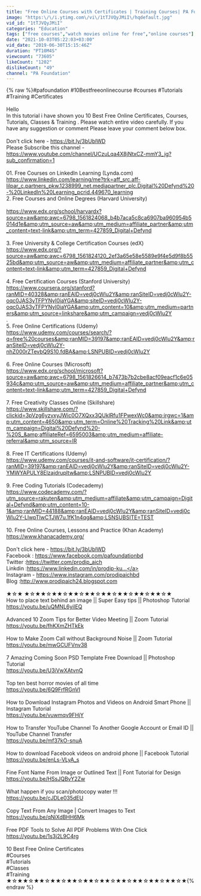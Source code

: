 ```yaml
---
title: "Free Online Courses with Certificates | Training Courses| PA Foundation"
image: "https:\/\/i.ytimg.com\/vi\/1tTJVQyJMiI\/hqdefault.jpg"
vid_id: "1tTJVQyJMiI"
categories: "Education"
tags: ["free courses","watch movies online for free","online courses"]
date: "2021-10-03T05:22:03+03:00"
vid_date: "2019-06-30T15:15:46Z"
duration: "PT10M4S"
viewcount: "73605"
likeCount: "1202"
dislikeCount: "49"
channel: "PA Foundation"
---
```

{% raw %}#pafoundation #10Bestfreeonlinecourse  #courses #Tutorials #Training #Certificates <br /><br />Hello <br />In this tutorial i have shown you 10 Best Free Online Certificates, Courses, Tutorials, Classes &amp; Training . Please watch entire video carefully. If you have any suggestion or comment Please leave your comment below box.<br /><br />Don't click here - <a rel="nofollow" target="blank" href="https://bit.ly/3bUbIWD">https://bit.ly/3bUbIWD</a><br />Please Subscribe this channel - <a rel="nofollow" target="blank" href="https://www.youtube.com/channel/UCzuLqa4X8jNtxCZ-mmY3_jg?sub_confirmation=1">https://www.youtube.com/channel/UCzuLqa4X8jNtxCZ-mmY3_jg?sub_confirmation=1</a><br /><br />01.  Free Courses on LinkedIn Learning (Lynda.com)<br /><a rel="nofollow" target="blank" href="https://www.linkedin.com/learning/me?trk=aff_src.aff-lilpar_c.partners_pkw.1238999_net.mediapartner_plc.Digital%20Defynd%20-%20LinkedIn%20Learning_pcrid.449670_learning">https://www.linkedin.com/learning/me?trk=aff_src.aff-lilpar_c.partners_pkw.1238999_net.mediapartner_plc.Digital%20Defynd%20-%20LinkedIn%20Learning_pcrid.449670_learning</a><br />2. Free Courses and Online Degrees (Harvard University)<br /><br /><a rel="nofollow" target="blank" href="https://www.edx.org/school/harvardx?source=aw&amp;awc=6798_1561824068_b4b7aca5c8ca6907ba960954b5014d1e&amp;utm_source=aw&amp;utm_medium=affiliate_partner&amp;utm_content=text-link&amp;utm_term=427859_Digital+Defynd">https://www.edx.org/school/harvardx?source=aw&amp;awc=6798_1561824068_b4b7aca5c8ca6907ba960954b5014d1e&amp;utm_source=aw&amp;utm_medium=affiliate_partner&amp;utm_content=text-link&amp;utm_term=427859_Digital+Defynd</a><br /><br />3. Free University &amp; College Certification Courses (edX)<br /><a rel="nofollow" target="blank" href="https://www.edx.org/?source=aw&amp;awc=6798_1561824120_2ef3a65e58e5589e9f4e5d9f8b5525bd&amp;utm_source=aw&amp;utm_medium=affiliate_partner&amp;utm_content=text-link&amp;utm_term=427859_Digital+Defynd">https://www.edx.org/?source=aw&amp;awc=6798_1561824120_2ef3a65e58e5589e9f4e5d9f8b5525bd&amp;utm_source=aw&amp;utm_medium=affiliate_partner&amp;utm_content=text-link&amp;utm_term=427859_Digital+Defynd</a><br /><br />4. Free Certification Courses (Stanford University)<br /><a rel="nofollow" target="blank" href="https://www.coursera.org/stanford?ranMID=40328&amp;ranEAID=vedj0cWlu2Y&amp;ranSiteID=vedj0cWlu2Y-oqc0JAS3yTFPYNyI0iaYGA&amp;siteID=vedj0cWlu2Y-oqc0JAS3yTFPYNyI0iaYGA&amp;utm_content=10&amp;utm_medium=partners&amp;utm_source=linkshare&amp;utm_campaign=vedj0cWlu2Y">https://www.coursera.org/stanford?ranMID=40328&amp;ranEAID=vedj0cWlu2Y&amp;ranSiteID=vedj0cWlu2Y-oqc0JAS3yTFPYNyI0iaYGA&amp;siteID=vedj0cWlu2Y-oqc0JAS3yTFPYNyI0iaYGA&amp;utm_content=10&amp;utm_medium=partners&amp;utm_source=linkshare&amp;utm_campaign=vedj0cWlu2Y</a><br />.<br />5. Free Online Certifications (Udemy)<br /><a rel="nofollow" target="blank" href="https://www.udemy.com/courses/search/?q=free%20courses&amp;ranMID=39197&amp;ranEAID=vedj0cWlu2Y&amp;ranSiteID=vedj0cWlu2Y-nhZ000rZTevbQ9S10.fdBA&amp;LSNPUBID=vedj0cWlu2Y">https://www.udemy.com/courses/search/?q=free%20courses&amp;ranMID=39197&amp;ranEAID=vedj0cWlu2Y&amp;ranSiteID=vedj0cWlu2Y-nhZ000rZTevbQ9S10.fdBA&amp;LSNPUBID=vedj0cWlu2Y</a><br /><br />6. Free Online Courses (Microsoft)<br /><a rel="nofollow" target="blank" href="https://www.edx.org/school/microsoft?source=aw&amp;awc=6798_1561826614_b7473b7b2cbe8acf09eacf1c6e05934c&amp;utm_source=aw&amp;utm_medium=affiliate_partner&amp;utm_content=text-link&amp;utm_term=427859_Digital+Defynd">https://www.edx.org/school/microsoft?source=aw&amp;awc=6798_1561826614_b7473b7b2cbe8acf09eacf1c6e05934c&amp;utm_source=aw&amp;utm_medium=affiliate_partner&amp;utm_content=text-link&amp;utm_term=427859_Digital+Defynd</a><br /><br />7. Free Creativity Classes Online (Skillshare) <br /><a rel="nofollow" target="blank" href="https://www.skillshare.com/?clickid=3pVzg6yzvxyJWic0O7XQxx3QUklRfu1FPwexWc0&amp;irgwc=1&amp;utm_content=4650&amp;utm_term=Online%20Tracking%20Link&amp;utm_campaign=Digital%20Defynd%20-%20S_&amp;affiliateRef=6595003&amp;utm_medium=affiliate-referral&amp;utm_source=IR">https://www.skillshare.com/?clickid=3pVzg6yzvxyJWic0O7XQxx3QUklRfu1FPwexWc0&amp;irgwc=1&amp;utm_content=4650&amp;utm_term=Online%20Tracking%20Link&amp;utm_campaign=Digital%20Defynd%20-%20S_&amp;affiliateRef=6595003&amp;utm_medium=affiliate-referral&amp;utm_source=IR</a><br /><br />8. Free IT Certifications (Udemy)<br /><a rel="nofollow" target="blank" href="https://www.udemy.com/courses/it-and-software/it-certification/?ranMID=39197&amp;ranEAID=vedj0cWlu2Y&amp;ranSiteID=vedj0cWlu2Y-YMWYAPULY8Elzajdrupltw&amp;LSNPUBID=vedj0cWlu2Y">https://www.udemy.com/courses/it-and-software/it-certification/?ranMID=39197&amp;ranEAID=vedj0cWlu2Y&amp;ranSiteID=vedj0cWlu2Y-YMWYAPULY8Elzajdrupltw&amp;LSNPUBID=vedj0cWlu2Y</a><br /><br />9. Free Coding Tutorials (Codecademy)<br /><a rel="nofollow" target="blank" href="https://www.codecademy.com/?utm_source=rakuten&amp;utm_medium=affiliate&amp;utm_campaign=Digital+Defynd&amp;utm_content=10-1&amp;ranMID=44188&amp;ranEAID=vedj0cWlu2Y&amp;ranSiteID=vedj0cWlu2Y-LlwpTlwCTJW7u.1fK1n4qg&amp;LSNSUBSITE=TEST">https://www.codecademy.com/?utm_source=rakuten&amp;utm_medium=affiliate&amp;utm_campaign=Digital+Defynd&amp;utm_content=10-1&amp;ranMID=44188&amp;ranEAID=vedj0cWlu2Y&amp;ranSiteID=vedj0cWlu2Y-LlwpTlwCTJW7u.1fK1n4qg&amp;LSNSUBSITE=TEST</a><br /><br />10. Free Online Courses, Lessons and Practice (Khan Academy)<br /><a rel="nofollow" target="blank" href="https://www.khanacademy.org/">https://www.khanacademy.org/</a><br /><br />Don't click here - <a rel="nofollow" target="blank" href="https://bit.ly/3bUbIWD">https://bit.ly/3bUbIWD</a><br />Facebook : <a rel="nofollow" target="blank" href="https://www.facebook.com/pafoundationbd">https://www.facebook.com/pafoundationbd</a><br />Twitter :<a rel="nofollow" target="blank" href="https://twitter.com/prodip_aich">https://twitter.com/prodip_aich</a><br />Linkdin :<a rel="nofollow" target="blank" href="https://www.linkedin.com/in/prodip-ku...">https://www.linkedin.com/in/prodip-ku...</a><br />Instagram - <a rel="nofollow" target="blank" href="https://www.instagram.com/prodipaichbd">https://www.instagram.com/prodipaichbd</a><br />Blog :<a rel="nofollow" target="blank" href="http://www.prodipaich24.blogspot.com">http://www.prodipaich24.blogspot.com</a><br /><br />★☆★ ★☆★★☆★★☆★★☆★★☆★★☆★★☆★★☆★★☆★<br />How to place text behind an image || Super Easy tips || Photoshop Tutorial<br /><a rel="nofollow" target="blank" href="https://youtu.be/uQMNL6yilEQ">https://youtu.be/uQMNL6yilEQ</a><br /><br />Advanced 10 Zoom Tips for Better Video Meeting || Zoom Tutorial<br /><a rel="nofollow" target="blank" href="https://youtu.be/fhKXmZHTkEk">https://youtu.be/fhKXmZHTkEk</a><br /><br />How to Make Zoom Call without Background Noise || Zoom Tutorial<br /><a rel="nofollow" target="blank" href="https://youtu.be/mwGCUFVnv38">https://youtu.be/mwGCUFVnv38</a><br /><br />7 Amazing Coming Soon PSD Template Free Download || Photoshop Tutorial<br /><a rel="nofollow" target="blank" href="https://youtu.be/U3iVwXAtvnQ">https://youtu.be/U3iVwXAtvnQ</a><br /><br />Top ten best horror movies of all time<br /><a rel="nofollow" target="blank" href="https://youtu.be/6Q9FrfRGnVI">https://youtu.be/6Q9FrfRGnVI</a><br /><br />How to Download Instagram Photos and Videos on Android Smart Phone || Instagram Tutorial<br /><a rel="nofollow" target="blank" href="https://youtu.be/vuwmqv9FHjY">https://youtu.be/vuwmqv9FHjY</a><br /><br />How to Transfer YouTube Channel To Another Google Account or Email ID || YouTube Channel Transfer<br /><a rel="nofollow" target="blank" href="https://youtu.be/mf37kO-snuA">https://youtu.be/mf37kO-snuA</a><br /><br />How to download Facebook videos on android phone || Facebook Tutorial<br /><a rel="nofollow" target="blank" href="https://youtu.be/enLs-VLyA_s">https://youtu.be/enLs-VLyA_s</a><br /><br />Fine Font Name From Image or Outlined Text || Font Tutorial for Design<br /><a rel="nofollow" target="blank" href="https://youtu.be/HSsJQBvY2Zw">https://youtu.be/HSsJQBvY2Zw</a><br /><br />What happen if you scan/photocopy water !!!<br /><a rel="nofollow" target="blank" href="https://youtu.be/cJDLe035dEU">https://youtu.be/cJDLe035dEU</a><br /><br />Copy Text From Any Image | Convert Images to Text<br /><a rel="nofollow" target="blank" href="https://youtu.be/qNiXdBHH6Mk">https://youtu.be/qNiXdBHH6Mk</a><br /><br />Free PDF Tools to Solve All PDF Problems With One Click<br /><a rel="nofollow" target="blank" href="https://youtu.be/1s3j2L9C4rg">https://youtu.be/1s3j2L9C4rg</a><br /><br />10 Best Free Online Certificates<br />#Courses<br />#Tutorials<br />#Classes<br />#Training<br />★☆★★☆★★☆★★☆★★☆★★☆★★☆★★☆★★☆★★☆★★☆★{% endraw %}
